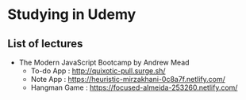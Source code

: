 # Studying in Udemy

## List of lectures

- The Modern JavaScript Bootcamp by Andrew Mead
  - To-do App : http://quixotic-pull.surge.sh/ 
  - Note App : https://heuristic-mirzakhani-0c8a7f.netlify.com/ 
  - Hangman Game : https://focused-almeida-253260.netlify.com/ 

